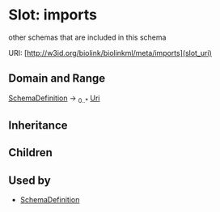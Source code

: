 # Slot: imports


other schemas that are included in this schema

URI: [http://w3id.org/biolink/biolinkml/meta/imports](slot_uri)
## Domain and Range

[SchemaDefinition](SchemaDefinition.md) ->  <sub>0..*</sub> [Uri](Uri.md)
## Inheritance

## Children

## Used by

 * [SchemaDefinition](SchemaDefinition.md)
